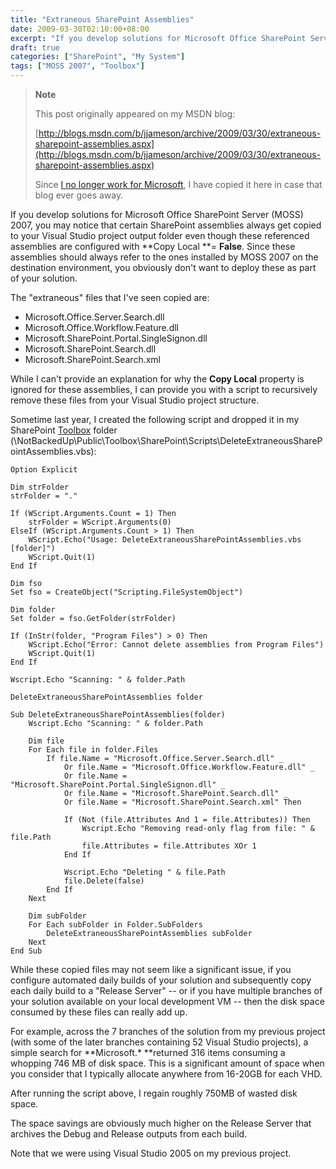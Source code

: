 ```yaml
---
title: "Extraneous SharePoint Assemblies"
date: 2009-03-30T02:10:00+08:00
excerpt: "If you develop solutions for Microsoft Office SharePoint Server (MOSS) 2007, you may notice that certain SharePoint assemblies always get copied to your Visual Studio project output folder even though these referenced assemblies are configured with Copy..."
draft: true
categories: ["SharePoint", "My System"]
tags: ["MOSS 2007", "Toolbox"]
---
```


> **Note**
> 
> 
> 	This post originally appeared on my MSDN blog:  
>   
> 
> 
> [http://blogs.msdn.com/b/jjameson/archive/2009/03/30/extraneous-sharepoint-assemblies.aspx](http://blogs.msdn.com/b/jjameson/archive/2009/03/30/extraneous-sharepoint-assemblies.aspx)
> 
> 
> Since
> 	[I no longer work for Microsoft](/blog/jjameson/2011/09/02/last-day-with-microsoft), I have copied it here in case that blog 
> 	ever goes away.


If you develop solutions for Microsoft Office SharePoint Server (MOSS) 2007,  you may notice that certain SharePoint assemblies always get copied to your Visual  Studio project output folder even though these referenced assemblies are configured  with **Copy Local **= **False**. Since these assemblies  should always refer to the ones installed by MOSS 2007 on the destination environment,  you obviously don't want to deploy these as part of your solution.

The "extraneous" files that I've seen copied are:

- Microsoft.Office.Server.Search.dll
- Microsoft.Office.Workflow.Feature.dll
- Microsoft.SharePoint.Portal.SingleSignon.dll
- Microsoft.SharePoint.Search.dll
- Microsoft.SharePoint.Search.xml


While I can't provide an explanation for why the **Copy Local**  property is ignored for these assemblies, I can provide you with a script to recursively  remove these files from your Visual Studio project structure.

Sometime last year, I created the following script and dropped it in my SharePoint [Toolbox](/blog/jjameson/2007/03/22/backedup-and-notbackedup)  folder (\NotBackedUp\Public\Toolbox\SharePoint\Scripts\DeleteExtraneousSharePointAssemblies.vbs):



    Option Explicit
    
    Dim strFolder
    strFolder = "."
    
    If (WScript.Arguments.Count = 1) Then
        strFolder = WScript.Arguments(0)
    ElseIf (WScript.Arguments.Count > 1) Then
        WScript.Echo("Usage: DeleteExtraneousSharePointAssemblies.vbs [folder]")
        WScript.Quit(1)
    End If
    
    Dim fso
    Set fso = CreateObject("Scripting.FileSystemObject")
    
    Dim folder
    Set folder = fso.GetFolder(strFolder)
    
    If (InStr(folder, "Program Files") > 0) Then
        WScript.Echo("Error: Cannot delete assemblies from Program Files")
        WScript.Quit(1)
    End If
    
    Wscript.Echo "Scanning: " & folder.Path
    
    DeleteExtraneousSharePointAssemblies folder
    
    Sub DeleteExtraneousSharePointAssemblies(folder)
        Wscript.Echo "Scanning: " & folder.Path
    
        Dim file
        For Each file in folder.Files
            If file.Name = "Microsoft.Office.Server.Search.dll" _
                Or file.Name = "Microsoft.Office.Workflow.Feature.dll" _
                Or file.Name = "Microsoft.SharePoint.Portal.SingleSignon.dll" _
                Or file.Name = "Microsoft.SharePoint.Search.dll" _
                Or file.Name = "Microsoft.SharePoint.Search.xml" Then
    
                If (Not (file.Attributes And 1 = file.Attributes)) Then
                    Wscript.Echo "Removing read-only flag from file: " & file.Path
                    file.Attributes = file.Attributes XOr 1
                End If
    
                Wscript.Echo "Deleting " & file.Path
                file.Delete(false)
            End If
        Next
    
        Dim subFolder
        For Each subFolder in Folder.SubFolders
            DeleteExtraneousSharePointAssemblies subFolder
        Next
    End Sub



While these copied files may not seem like a significant issue, if you configure  automated daily builds of your solution and subsequently copy each daily build to  a "Release Server" -- or if you have multiple branches of your solution available  on your local development VM -- then the disk space consumed by these files can  really add up.

For example, across the 7 branches of the solution from my previous project (with  some of the later branches containing 52 Visual Studio projects), a simple search  for **Microsoft.\* **returned 316 items consuming a whopping 746 MB  of disk space. This is a significant amount of space when you consider that I typically  allocate anywhere from 16-20GB for each VHD.

After running the script above, I regain roughly 750MB of wasted disk space.

The space savings are obviously much higher on the Release Server that archives  the Debug and Release outputs from each build.

Note that we were using Visual Studio 2005 on my previous project.

